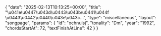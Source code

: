 {
    "date": "2025-02-13T10:13:25+00:00",
    "title": "\u041e\u0447\u043d\u0443\u043b\u0441\u044f \u0443\u0442\u0440\u043e\u043c...",
    "type": "miscellaneous",
    "layout": "songpage",
    "params": {
        "id": "ochnulsj",
        "tonality": "Dm",
        "year": "1992",
        "chordsStartAt": 72,
        "textFinishAtLine": 42
    }
}